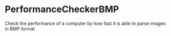 # PerformanceCheckerBMP
Check the performance of a computer by how fast it is able to parse images in BMP format

